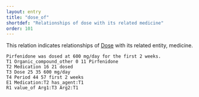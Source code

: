 ```yaml
---
layout: entry
title: "dose_of"
shortdef: "Relationships of dose with its related medicine"
order: 101
---
```


This relation indicates relationships of [Dose]() with its related entity, medicine.


~~~ ann
Pirfenidone was dosed at 600 mg/day for the first 2 weeks.
T1 Organic_compound_other 0 11 Pirfenidone
T2 Medication 16 21 dosed
T3 Dose 25 35 600 mg/day
T4 Period 44 57 first 2 weeks
E1 Medication:T2 has_agent:T1
R1 value_of Arg1:T3 Arg2:T1
~~~

